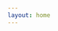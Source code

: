 ```yaml
---
layout: home
---
```


<script lang="ts" setup>
import Home from '../.vitepress/components/Home.vue'
</script> 


<Home></Home>
